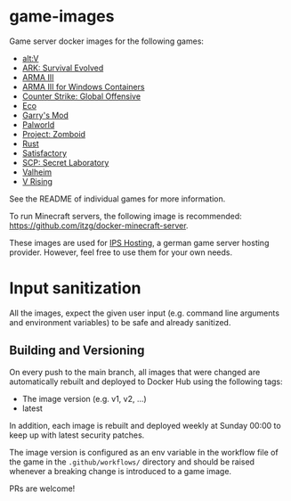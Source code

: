 # game-images

Game server docker images for the following games:

- [alt:V](altv/README.md)
- [ARK: Survival Evolved](ark/README.md)
- [ARMA III](arma3/README.md)
- [ARMA III for Windows Containers](arma3-win/README.md)
- [Counter Strike: Global Offensive](csgo/README.md)
- [Eco](eco/README.md)
- [Garry's Mod](gmod/README.md)
- [Palworld](palworld/README.md)
- [Project: Zomboid](pz/README.md)
- [Rust](rust/README.md)
- [Satisfactory](satisfactory/README.md)
- [SCP: Secret Laboratory](scpsl/README.md)
- [Valheim](valheim/README.md)
- [V Rising](vrising/README.md)

See the README of individual games for more information.

To run Minecraft servers, the following image is recommended: https://github.com/itzg/docker-minecraft-server.

These images are used for [IPS Hosting](https://www.ips-hosting.com/), a german game server hosting provider. However, feel free to use them for your own needs.

# Input sanitization

All the images, expect the given user input (e.g. command line arguments and environment variables) to be safe and already sanitized.

## Building and Versioning

On every push to the main branch, all images that were changed are automatically rebuilt and deployed to Docker Hub using the following tags:

- The image version (e.g. v1, v2, ...)
- latest

In addition, each image is rebuilt and deployed weekly at Sunday 00:00 to keep up with latest security patches.

The image version is configured as an env variable in the workflow file of the game in the `.github/workflows/` directory and should be raised whenever a breaking change is introduced to a game image.

PRs are welcome!
